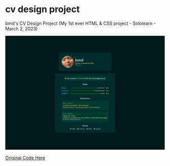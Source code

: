 # cv design project
 bmd's CV Design Project (My 1st ever HTML & CSS project - Sololearn - March 2, 2023)

![digitalWatch](screenshot.png)

<a href="https://www.sololearn.com/en/compiler-playground/W8Ta34yFDXWS?ref=app" target="_blank"><bold>Original Code Here</bold></a>
